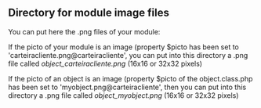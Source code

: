 
Directory for module image files
--------------------------------

You can put here the .png files of your module:


If the picto of your module is an image (property $picto has been set to 'carteiracliente.png@carteiracliente', you can put into this
directory a .png file called *object_carteiracliente.png* (16x16 or 32x32 pixels)


If the picto of an object is an image (property $picto of the object.class.php has been set to 'myobject.png@carteiracliente', then you can put into this
directory a .png file called *object_myobject.png* (16x16 or 32x32 pixels)

